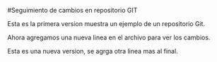 #Seguimiento de cambios en repositorio GIT

Esta es la primera version muestra un ejemplo de un repositorio Git.

Ahora agregamos una nueva linea en el archivo para ver los cambios.

Esta es una nueva version, se agrga otra linea mas al final.
